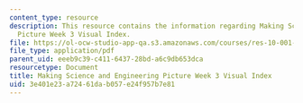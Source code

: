 ```yaml
---
content_type: resource
description: This resource contains the information regarding Making Science and Engineering
  Picture Week 3 Visual Index.
file: https://ol-ocw-studio-app-qa.s3.amazonaws.com/courses/res-10-001-making-science-and-engineering-pictures-a-practical-guide-to-presenting-your-work-spring-2016/3e401e23a72461dab057e24f957b7e81_MITRES_10_001S16_VI_Wk3.pdf
file_type: application/pdf
parent_uid: eeeb9c39-c411-6437-28bd-a6c9db653dca
resourcetype: Document
title: Making Science and Engineering Picture Week 3 Visual Index
uid: 3e401e23-a724-61da-b057-e24f957b7e81
---
```

